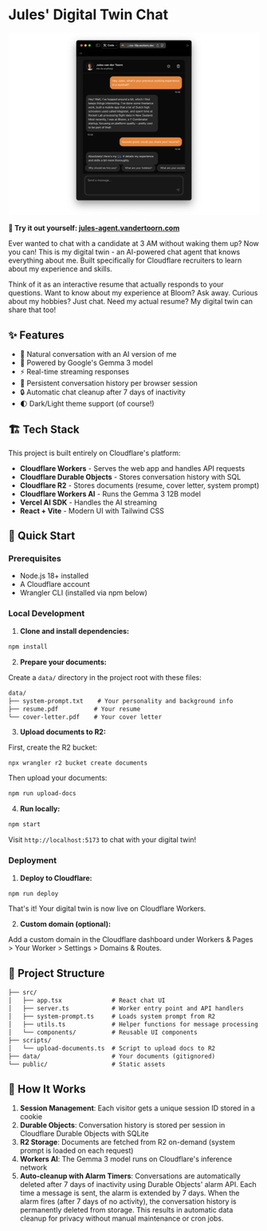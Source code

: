 # Jules' Digital Twin Chat

![Chat with Jules Screenshot](./docs/screenshot.png)

**🚀 Try it out yourself: [jules-agent.vandertoorn.com](https://jules-agent.vandertoorn.com)**

Ever wanted to chat with a candidate at 3 AM without waking them up? Now you can! This is my digital twin - an AI-powered chat agent that knows everything about me. Built specifically for Cloudflare recruiters to learn about my experience and skills.

Think of it as an interactive resume that actually responds to your questions. Want to know about my experience at Bloom? Ask away. Curious about my hobbies? Just chat. Need my actual resume? My digital twin can share that too!

## ✨ Features

- 💬 Natural conversation with an AI version of me
- 🧠 Powered by Google's Gemma 3 model
- ⚡️ Real-time streaming responses
- 💾 Persistent conversation history per browser session
- 🔒 Automatic chat cleanup after 7 days of inactivity
- 🌓 Dark/Light theme support (of course!)

## 🏗️ Tech Stack

This project is built entirely on Cloudflare's platform:

- **Cloudflare Workers** - Serves the web app and handles API requests
- **Cloudflare Durable Objects** - Stores conversation history with SQL
- **Cloudflare R2** - Stores documents (resume, cover letter, system prompt)
- **Cloudflare Workers AI** - Runs the Gemma 3 12B model
- **Vercel AI SDK** - Handles the AI streaming
- **React + Vite** - Modern UI with Tailwind CSS

## 🚀 Quick Start

### Prerequisites

- Node.js 18+ installed
- A Cloudflare account
- Wrangler CLI (installed via npm below)

### Local Development

1. **Clone and install dependencies:**

```bash
npm install
```

2. **Prepare your documents:**

Create a `data/` directory in the project root with these files:

```
data/
├── system-prompt.txt    # Your personality and background info
├── resume.pdf          # Your resume
└── cover-letter.pdf    # Your cover letter
```

3. **Upload documents to R2:**

First, create the R2 bucket:

```bash
npx wrangler r2 bucket create documents
```

Then upload your documents:

```bash
npm run upload-docs
```

4. **Run locally:**

```bash
npm start
```

Visit `http://localhost:5173` to chat with your digital twin!

### Deployment

1. **Deploy to Cloudflare:**

```bash
npm run deploy
```

That's it! Your digital twin is now live on Cloudflare Workers.

2. **Custom domain (optional):**

Add a custom domain in the Cloudflare dashboard under Workers & Pages > Your Worker > Settings > Domains & Routes.

## 📁 Project Structure

```
├── src/
│   ├── app.tsx              # React chat UI
│   ├── server.ts            # Worker entry point and API handlers
│   ├── system-prompt.ts     # Loads system prompt from R2
│   ├── utils.ts             # Helper functions for message processing
│   └── components/          # Reusable UI components
├── scripts/
│   └── upload-documents.ts  # Script to upload docs to R2
├── data/                    # Your documents (gitignored)
└── public/                  # Static assets
```

## 🔧 How It Works

1. **Session Management**: Each visitor gets a unique session ID stored in a cookie
2. **Durable Objects**: Conversation history is stored per session in Cloudflare Durable Objects with SQLite
3. **R2 Storage**: Documents are fetched from R2 on-demand (system prompt is loaded on each request)
4. **Workers AI**: The Gemma 3 model runs on Cloudflare's inference network
5. **Auto-cleanup with Alarm Timers**: Conversations are automatically deleted after 7 days of inactivity using Durable Objects' alarm API. Each time a message is sent, the alarm is extended by 7 days. When the alarm fires (after 7 days of no activity), the conversation history is permanently deleted from storage. This results in automatic data cleanup for privacy without manual maintenance or cron jobs.
